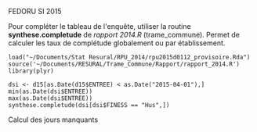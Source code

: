 FEDORU SI 2015

Pour compléter le tableau de l'enquête, utiliser la routine __synthese.completude__ de _rapport 2014.R_ (trame_commune). Permet de calculer les taux de complétude globalement ou par établissement.

```
load("~/Documents/Stat Resural/RPU_2014/rpu2015d0112_provisoire.Rda")
source('~/Documents/RESURAL/Trame_Commune/Rapport/rapport_2014.R')
library(plyr)

dsi <- d15[as.Date(d15$ENTREE) < as.Date("2015-04-01"),]
min(as.Date(dsi$ENTREE))
max(as.Date(dsi$ENTREE))
synthese.completude(dsi[dsi$FINESS == "Hus",])
```
Calcul des jours manquants

